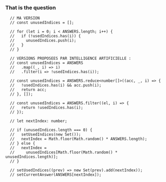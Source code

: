 ### That is the question

      // MA VERSION
      // const unusedIndices = [];

      // for (let i = 0; i < ANSWERS.length; i++) {
      //   if (!usedIndices.has(i)) {
      //     unusedIndices.push(i);
      //   }
      // }

      // VERSIONS PROPOSEES PAR INTELLIGENCE ARTIFICIELLE :
      // const unusedIndices = ANSWERS
      //   .map((_, i) => i)
      //   .filter(i => !usedIndices.has(i));

      // const unusedIndices = ANSWERS.reduce<number[]>((acc, _, i) => {
      //   !usedIndices.has(i) && acc.push(i);
      //   return acc;
      // }, []);

      // const unusedIndices = ANSWERS.filter((el, i) => {
      //   return !usedIndices.has(i);
      // });

      // let nextIndex: number;

      // if (unusedIndices.length === 0) {
      //   setUsedIndices(new Set());
      //   nextIndex = Math.floor(Math.random() * ANSWERS.length);
      // } else {
      //   nextIndex =
      //     unusedIndices[Math.floor(Math.random() * unusedIndices.length)];
      // }

      // setUsedIndices((prev) => new Set(prev).add(nextIndex));
      // setCurrentAnswer(ANSWERS[nextIndex]);
